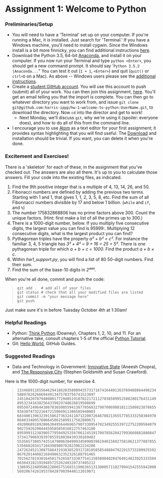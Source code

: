 # Assignment 1: Welcome to Python 

### Preliminaries/Setup
* You will need to have a 'Terminal' set up on your computer.  If you're running a Mac, it _is_ installed.  Just search for 'Terminal.'  If you have a Windows machine, you'll need to install cygwin.  Since the Windows install is a bit more finnicky, you can find additional instructions [here](windows_install_instructions.md). 
* Download the Python 3.5, 64-bit [Anaconda](https://www.continuum.io/downloads), and install it on your computer.  If you now run your Terminal and type `python <Enter>`, you should get a new command prompt.  It should say '`Python 3.5.2 |Anaconda...`"  You can test it out (`1 + 1`, `<Enter>`) and quit (`quit()` or `ctrl+D` on a Mac).  As above -- Windows users please see the [additional instructions](windows_install_instructions.md).
* Create a [student GitHub account](https://education.github.com/pack).  You will use this account to push (submit) all of your work.  You can then join this assignment, [here](https://classroom.github.com/classrooms/20690068-introduction-to-public-policy-30550-uc-harris).  You'll get an email telling you that the import is complete.  You can then go to whatever directory you want to work from, and issue ```git clone git@github.com:harris-ippp/hw-1-welcome-to-python-UserName.git```, to download the directory.  Now `cd` into the director and get to work!
   * Next Monday, we'll discuss `git`, why we're using it (spoiler: everyone does), and how to do all of this from the command line.
* I encourage you to use [Atom](atom.io) as a text editor for your first assignment; it provides syntax highlighting that you will find useful.  The [Download](atom.io) and installation should be trivial.  If you want, you can delete it when you're done.

### Excitement and Exercises!
There is a 'skeleton' for each of these, in the assignment that you've checked out.  The answers are also all there.  It's up to you to calculate those answers.  Fill your code into the existing files, as indicated.

1. Find the 9th positive integer that is a multiple of 4, 13, 14, 26, and 50.
2. Fibonacci numbers are defined by adding the previous two terms.  Starting with 1 and 1, that gives 1, 1, 2, 3, 5, 8, etc.  Find the sum of all Fibonnacci numbers divisible by 17 and below 1 billion.  (`while` and `if`, and `%`)
3. The number 175832868806 has no prime factors above 300.  Count the unique factors.  (Hint: first make a list of all the primes up to 300.)
4. There is a 1000-digit number, below.  If you multiply five consecutive digits, the largest value you can find is 95999:.  Multiplying 12 consecutive digits, what is the largest product you can find?
5. Pythagorean triples have the property _a² + b² = c²_.  For instance the familiar 3, 4, 5 triangle has _3² + 4² = 9 + 16 = 25 = 5²_.  There is one pythagorean triple for which _a + b + c = 1000_.  Find the product _a × b × c_.
6. Within _hw1_support.py_, you will find a list of 80 50-digit numbers.  Find their sum.
7. Find the sum of the base-10 digits in _2⁸⁶⁵_.

When you're all done, commit and push the code:
> `git add .  # add all of your files`</br>
> `git status # check that all your modified files are listed`</br>
> `git commit -m "your message here"`</br>
> `git push`</br>

Just make sure it's in before Tuesday October 4th at 1:30am!

### Helpful Readings
* Python: [Think Python](http://proquestcombo.safaribooksonline.com.proxy.uchicago.edu/book/programming/python/9781449332006) (Downey), Chapters 1, 2, 10, and 11.  For an alternative take, consult chapters 1-5 of the official [Python Tutorial](https://docs.python.org/3/tutorial/index.html).
* Git: [Hello World](https://guides.github.com/activities/hello-world/), GitHub Guides.

### Suggested Readings
* Data and Technology in Government: [Innovative State](https://smile.amazon.com/Innovative-State-Aneesh-Chopra/dp/0802121349/) (Aneesh Chopra), and [The Responsive City](https://smile.amazon.com/Responsive-City-Communities-Data-Smart-Governance-ebook/dp/B00MQTIA3M/) (Stephen Goldsmith and Susan Crawford).



Here is the 1000-digit number, for exercise 4.
> `1334689116556462941882035808943573171674164401363769460864490234588978262666944913475783756741523897`
> `2451842078794008017729485191070221721127038509952508280176431149895323416382564339029748626819508699`
> `0955072496443867036500559413877056832798700698818111509823878655934307473221647215004911386585940003`
> `6834001396323915862736324118712200726467082136557785333250304970064033489578066450615899117582800671`
> `4920068918928063049564469657907330954702349255539722752209584079902759262004445958585816812757463180`
> `8959993123839057795949253567061245191709785620427993669881880847373417906939397055918030430330169483`
> `5535657388574351479006304909345090039619401560275818621377887855535660203417104398980782823962234208`
> `2472624521308758843193838529317281058585486047922915733289925592867620144082168498632352326188791465`
> `7015627819301645817526587333877541158580040204764914823925333504663643182191948572526248328737405212`
> `1386952248950622806575169311906365131300057110279941542555942008569206742619537842879039448112019071`
